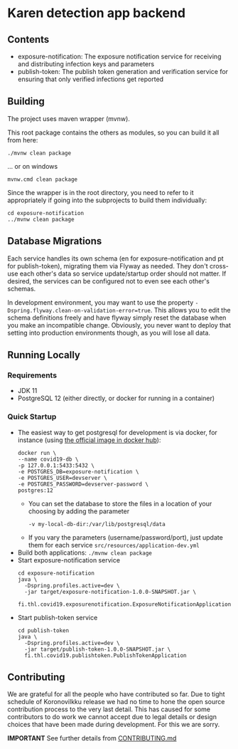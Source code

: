 # Karen detection app backend

## Contents
- exposure-notification: The exposure notification service for receiving and distributing infection keys and parameters
- publish-token: The publish token generation and verification service for ensuring that only verified infections get reported

## Building
The project uses maven wrapper (mvnw).

This root package contains the others as modules, so you can build it all from here:
```
./mvnw clean package
```
... or on windows
```
mvnw.cmd clean package
```

Since the wrapper is in the root directory, you need to refer to it appropriately if going into the subprojects to build them individually:
```
cd exposure-notification
../mvnw clean package
```

## Database Migrations
Each service handles its own schema (en for exposure-notification and pt for publish-token), migrating them via Flyway as needed. 
They don't cross-use each other's data so service update/startup order should not matter. If desired, the services can be configured not to even see each other's schemas. 

In development environment, you may want to use the property `-Dspring.flyway.clean-on-validation-error=true`. 
This allows you to edit the schema definitions freely and have flyway simply reset the database when you make an incompatible change.
Obviously, you never want to deploy that setting into production environments though, as you will lose all data.

## Running Locally

### Requirements
- JDK 11
- PostgreSQL 12 (either directly, or docker for running in a container)

### Quick Startup
- The easiest way to get postgresql for development is via docker, for instance (using [the official image in docker hub](https://hub.docker.com/_/postgres)):
  ```
  docker run \
  --name covid19-db \
  -p 127.0.0.1:5433:5432 \
  -e POSTGRES_DB=exposure-notification \
  -e POSTGRES_USER=devserver \
  -e POSTGRES_PASSWORD=devserver-password \
  postgres:12
  ```
  - You can set the database to store the files in a location of your choosing by adding the parameter
    ```
    -v my-local-db-dir:/var/lib/postgresql/data
    ``` 
  - If you vary the parameters (username/password/port), just update them for each service `src/resources/application-dev.yml`
- Build both applications: `./mvnw clean package`
- Start exposure-notification service
    ```
    cd exposure-notification
    java \
      -Dspring.profiles.active=dev \
      -jar target/exposure-notification-1.0.0-SNAPSHOT.jar \
      fi.thl.covid19.exposurenotification.ExposureNotificationApplication
    ```
- Start publish-token service
    ```
    cd publish-token
    java \
      -Dspring.profiles.active=dev \
      -jar target/publish-token-1.0.0-SNAPSHOT.jar \
      fi.thl.covid19.publishtoken.PublishTokenApplication
    ```

## Contributing

We are grateful for all the people who have contributed so far. Due to tight schedule of Koronovilkku release we had no time to hone the open source contribution process to the very last detail. This has caused for some contributors to do work we cannot accept due to legal details or design choices that have been made during development. For this we are sorry.

**IMPORTANT** See further details from [CONTRIBUTING.md](CONTRIBUTING.md)
